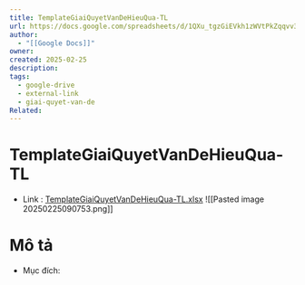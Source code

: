 ```yaml
---
title: TemplateGiaiQuyetVanDeHieuQua-TL
url: https://docs.google.com/spreadsheets/d/1QXu_tgzGiEVkh1zWVtPkZqqvv3NuStuz/edit?gid=2045508043#gid=2045508043
author:
  - "[[Google Docs]]"
owner: 
created: 2025-02-25
description: 
tags:
  - google-drive
  - external-link
  - giai-quyet-van-de
Related:
---
```

# TemplateGiaiQuyetVanDeHieuQua-TL
- Link :  [TemplateGiaiQuyetVanDeHieuQua-TL.xlsx](https://docs.google.com/spreadsheets/d/1QXu_tgzGiEVkh1zWVtPkZqqvv3NuStuz/edit?gid=2045508043#gid=2045508043)
![[Pasted image 20250225090753.png]]
# Mô tả 
- Mục đích:

